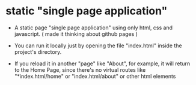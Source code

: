 # static "single page application"
- A static page "single page application" using only html, css and javascript. (  made it thinking about github pages )

- You can run it locally just by opening the file "index.html" inside the project's directory.

- If you reload it in another "page" like "About", for example, it will return to the Home Page, since there's no virtual routes like "*index.html/home"
  or "index.html/about" or other html elements
